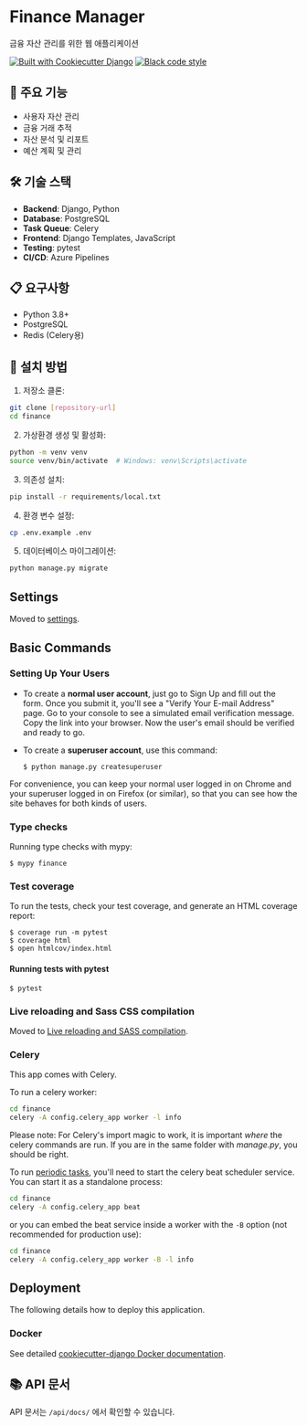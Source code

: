 # Finance Manager

금융 자산 관리를 위한 웹 애플리케이션

[![Built with Cookiecutter Django](https://img.shields.io/badge/built%20with-Cookiecutter%20Django-ff69b4.svg?logo=cookiecutter)](https://github.com/cookiecutter/cookiecutter-django/)
[![Black code style](https://img.shields.io/badge/code%20style-black-000000.svg)](https://github.com/ambv/black)

## 🚀 주요 기능

- 사용자 자산 관리
- 금융 거래 추적
- 자산 분석 및 리포트
- 예산 계획 및 관리

## 🛠 기술 스택

- **Backend**: Django, Python
- **Database**: PostgreSQL
- **Task Queue**: Celery
- **Frontend**: Django Templates, JavaScript
- **Testing**: pytest
- **CI/CD**: Azure Pipelines

## 📋 요구사항

- Python 3.8+
- PostgreSQL
- Redis (Celery용)

## 🔧 설치 방법

1. 저장소 클론:
```bash
git clone [repository-url]
cd finance
```

2. 가상환경 생성 및 활성화:
```bash
python -m venv venv
source venv/bin/activate  # Windows: venv\Scripts\activate
```

3. 의존성 설치:
```bash
pip install -r requirements/local.txt
```

4. 환경 변수 설정:
```bash
cp .env.example .env
```

5. 데이터베이스 마이그레이션:
```bash
python manage.py migrate
```

## Settings

Moved to [settings](http://cookiecutter-django.readthedocs.io/en/latest/settings.html).

## Basic Commands

### Setting Up Your Users

-   To create a **normal user account**, just go to Sign Up and fill out the form. Once you submit it, you'll see a "Verify Your E-mail Address" page. Go to your console to see a simulated email verification message. Copy the link into your browser. Now the user's email should be verified and ready to go.

-   To create a **superuser account**, use this command:

        $ python manage.py createsuperuser

For convenience, you can keep your normal user logged in on Chrome and your superuser logged in on Firefox (or similar), so that you can see how the site behaves for both kinds of users.

### Type checks

Running type checks with mypy:

    $ mypy finance

### Test coverage

To run the tests, check your test coverage, and generate an HTML coverage report:

    $ coverage run -m pytest
    $ coverage html
    $ open htmlcov/index.html

#### Running tests with pytest

    $ pytest

### Live reloading and Sass CSS compilation

Moved to [Live reloading and SASS compilation](https://cookiecutter-django.readthedocs.io/en/latest/developing-locally.html#sass-compilation-live-reloading).

### Celery

This app comes with Celery.

To run a celery worker:

``` bash
cd finance
celery -A config.celery_app worker -l info
```

Please note: For Celery's import magic to work, it is important *where* the celery commands are run. If you are in the same folder with *manage.py*, you should be right.

To run [periodic tasks](https://docs.celeryq.dev/en/stable/userguide/periodic-tasks.html), you'll need to start the celery beat scheduler service. You can start it as a standalone process:

``` bash
cd finance
celery -A config.celery_app beat
```

or you can embed the beat service inside a worker with the `-B` option (not recommended for production use):

``` bash
cd finance
celery -A config.celery_app worker -B -l info
```

## Deployment

The following details how to deploy this application.

### Docker

See detailed [cookiecutter-django Docker documentation](http://cookiecutter-django.readthedocs.io/en/latest/deployment-with-docker.html).

## 📚 API 문서

API 문서는 `/api/docs/` 에서 확인할 수 있습니다.

